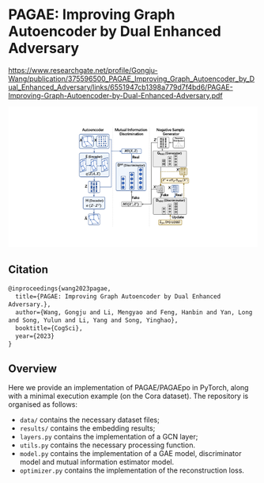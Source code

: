 # PAGAE: Improving Graph Autoencoder by Dual Enhanced Adversary

https://www.researchgate.net/profile/Gongju-Wang/publication/375596500_PAGAE_Improving_Graph_Autoencoder_by_Dual_Enhanced_Adversary/links/6551947cb1398a779d7f4bd6/PAGAE-Improving-Graph-Autoencoder-by-Dual-Enhanced-Adversary.pdf

![model](./img/model.png)

## Citation
```
@inproceedings{wang2023pagae,
  title={PAGAE: Improving Graph Autoencoder by Dual Enhanced Adversary.},
  author={Wang, Gongju and Li, Mengyao and Feng, Hanbin and Yan, Long and Song, Yulun and Li, Yang and Song, Yinghao},
  booktitle={CogSci},
  year={2023}
}
```

## Overview
Here we provide an implementation of PAGAE/PAGAEpo in PyTorch, along with a minimal execution example (on the Cora dataset). The repository is organised as follows:
- `data/` contains the necessary dataset files;
- `results/` contains the embedding results;
- `layers.py` contains the implementation of a GCN layer;
- `utils.py` contains the necessary processing function.
- `model.py` contains the implementation of a GAE model, discriminator model and mutual information estimator model.
- `optimizer.py` contains the implementation of the reconstruction loss.

